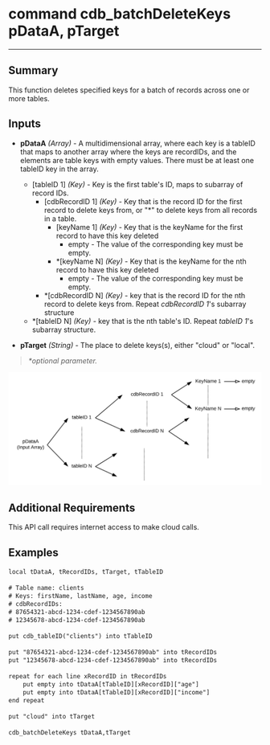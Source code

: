 # command cdb_batchDeleteKeys pDataA, pTarget
---
## Summary
This function deletes specified keys for a batch of records across one or more tables.

## Inputs
* **pDataA** *(Array)* - A multidimensional array, where each key is a tableID that maps to another array where the keys are recordIDs, and the elements are table keys with empty values. There must be at least one tableID key in the array.
    * [tableID 1] *(Key)* - Key is the first table's ID, maps to subarray of record IDs.
    	* [cdbRecordID 1] *(Key)* - Key that is the record ID for the first record to delete keys from, or "\*" to delete keys from all records in a table.
	    	* [keyName 1] *(Key)* - Key that is the keyName for the first record to have this key deleted
				* empty - The value of the corresponding key must be empty.
			* \*[keyName N] *(Key)* - Key that is the keyName for the nth record to have this key deleted
				* empty - The value of the corresponding key must be empty.
    	* \*[cdbRecordID N] *(Key)* - key that is the record ID for the nth record to delete keys from. Repeat *cdbRecordID 1*'s subarray structure
    * \*[tableID N] *(Key)* - key that is the nth table's ID. Repeat *tableID 1*'s subarray structure.

* **pTarget** *(String)* - The place to delete keys(s), either "cloud" or "local".

> _*optional parameter._

![BatchDeleteKeys input diagram](images/BatchDeleteKeysInput.svg)

## Additional Requirements
This API call requires internet access to make cloud calls.

## Examples
```livecodeserver
local tDataA, tRecordIDs, tTarget, tTableID

# Table name: clients
# Keys: firstName, lastName, age, income
# cdbRecordIDs: 
# 87654321-abcd-1234-cdef-1234567890ab
# 12345678-abcd-1234-cdef-1234567890ab

put cdb_tableID("clients") into tTableID

put "87654321-abcd-1234-cdef-1234567890ab" into tRecordIDs
put "12345678-abcd-1234-cdef-1234567890ab" into tRecordIDs

repeat for each line xRecordID in tRecordIDs
	put empty into tDataA[tTableID][xRecordID]["age"]
	put empty into tDataA[tTableID][xRecordID]["income"]
end repeat

put "cloud" into tTarget
     
cdb_batchDeleteKeys tDataA,tTarget
```
